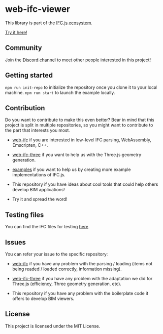 # web-ifc-viewer

This library is part of the [IFC.js ecosystem](https://agviegas.github.io/ifcjs-docs/#/).

[Try it here!](https://agviegas.github.io/web-ifc-viewer/examples/simple-html)

## Community

Join the [Discord channel](https://discord.gg/g7Uzn2KSwB) to meet other people interested in this project!

## Getting started

`npm run init-repo` to initialize the repository once you clone it to your local machine.
`npm run start` to launch the example locally.

## Contribution

Do you want to contribute to make this even better? Bear in mind that this project is split in multiple repositories, so you might want to contribute to the part that interests you most.

- [web-ifc](https://github.com/tomvandig/web-ifc) if you are interested in low-level IFC parsing, WebAssembly, Emscripten, C++.

- [web-ifc-three](https://github.com/IFCjs/web-ifc-three) if you want to help us with the Three.js geometry generation.

- [examples](https://github.com/IFCjs/examples) if you want to help us by creating more example implementations of IFC.js.

- This repository if you have ideas about cool tools that could help others develop BIM applications!


- Try it and spread the word!

## Testing files

You can find the IFC files for testing [here](https://github.com/agviegas/test-ifc-files).

## Issues

You can refer your issue to the specific repository: 

- [web-ifc](https://github.com/tomvandig/web-ifc) if you have any problem with the parsing / loading (items not being readed / loaded correctly, information missing).

- [web-ifc-three](https://github.com/agviegas/web-ifc-three) if you have any problem with the adaptation we did for Three.js (efficiency, Three geometry generation, etc).

- This repository if you have any problem with the boilerplate code it offers to develop BIM viewers.

## License

This project is licensed under the MIT License.

